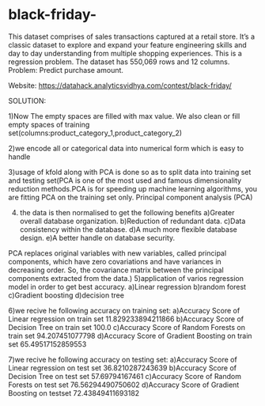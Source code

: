 # black-friday-
This dataset comprises of sales transactions captured at a retail store. It’s a classic dataset to explore and expand your feature engineering skills and day to day understanding from multiple shopping experiences. This is a regression problem. The dataset has 550,069 rows and 12 columns.
Problem: Predict purchase amount.

Website: https://datahack.analyticsvidhya.com/contest/black-friday/


SOLUTION:

1)Now The empty spaces are filled with max value. We also clean or fill empty spaces  of training set(columns:product_category_1,product_category_2)


2)we encode all or categorical data into numerical form which is easy to handle


3)usage of kfold along with PCA is done so as to split data into training set and testing set(PCA is one of the most used and famous dimensionality reduction methods.PCA is for speeding up machine learning algorithms, you are fitting PCA on the training set only. Principal component analysis (PCA)


4) the data is then normalised to get the following benefits
  a)Greater overall database organization.
  b)Reduction of redundant data.
  c)Data consistency within the database.
  d)A much more flexible database design.
  e)A better handle on database security.

PCA replaces original variables with new variables, called principal components, which have zero covariations and have variances in decreasing order. So, the covariance matrix between the principal components extracted from the data.)
5)application of varios regression model in order to get best accuracy.
  a)Linear regression
  b)random forest
  c)Gradient boosting
  d)decision tree
  
6)we recive he following accuracy on training set:
  a)Accuracy Score of Linear regression on train set 11.829233894211866
  b)Accuracy Score of Decision Tree on train set 100.0
  c)Accuracy Score of Random Forests on train set 94.207451077798
  d)Accuracy Score of Gradient Boosting on train set 65.49517152859553
  
7)we recive he following accuracy on testing set:
  a)Accuracy Score of Linear regression on test set 36.8210287243639
  b)Accuracy Score of Decision Tree on test set 57.69794167461
  c)Accuracy Score of Random Forests on test set 76.56294490750602
  d)Accuracy Score of Gradient Boosting on testset 72.43849411693182


